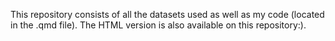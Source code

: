 This repository consists of all the datasets used as well as my code (located in the .qmd file). The HTML version is also available on this repository:). 
